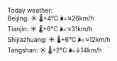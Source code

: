Today weather:  
Beijing: ☀️   🌡️+4°C 🌬️↘26km/h  
Tianjin: ☀️   🌡️+6°C 🌬️↘31km/h  
Shijiazhuang: ☀️   🌡️+6°C 🌬️↘12km/h  
Tangshan: ☀️   🌡️+2°C 🌬️↓14km/h  
